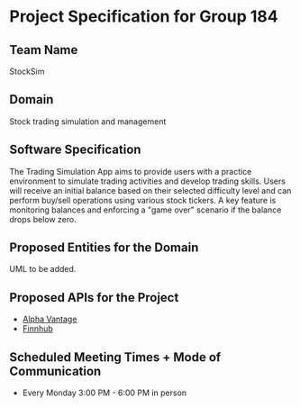 # Project Specification for Group 184

## Team Name

StockSim

## Domain

Stock trading simulation and management

## Software Specification

The Trading Simulation App aims to provide users with a practice environment to simulate trading activities and develop trading skills. Users will receive an initial balance based on their selected difficulty level and can perform buy/sell operations using various stock tickers. A key feature is monitoring balances and enforcing a "game over" scenario if the balance drops below zero.

## Proposed Entities for the Domain

UML to be added.

## Proposed APIs for the Project

- [Alpha Vantage](https://www.alphavantage.co/)
- [Finnhub](https://finnhub.io/)

## Scheduled Meeting Times + Mode of Communication

- Every Monday 3:00 PM - 6:00 PM in person
